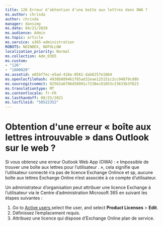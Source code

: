 ```yaml
---
title: 126 Erreur d’obtention d’une boîte aux lettres dans OWA ?
ms.author: chrisda
author: chrisda
manager: dansimp
ms.date: 04/21/2020
ms.audience: Admin
ms.topic: article
ms.service: o365-administration
ROBOTS: NOINDEX, NOFOLLOW
localization_priority: Normal
ms.collection: Adm_O365
ms.custom:
- "126"
- "1600020"
ms.assetid: e85bffec-e5ad-418a-8561-dab6257e1864
ms.openlocfilehash: 4938b889461f85ad32eae125151c2cc94879cd8b
ms.sourcegitcommit: 02562a6796d58991c7238ec81053c23633b3f823
ms.translationtype: MT
ms.contentlocale: fr-FR
ms.lasthandoff: 08/25/2021
ms.locfileid: "58522352"
---
```

# <a name="getting-a-mailbox-not-found-error-in-outlook-on-the-web"></a>Obtention d'une erreur « boîte aux lettres introuvable » dans Outlook sur le web ?

Si vous obtenez une erreur Outlook Web App (OWA) : « Impossible de trouver une boîte aux lettres pour l’utilisateur . », cela signifie que l’utilisateur connecté n’a pas de licence Exchange Onlince et sp, aucune boîte aux lettres Exchange Online n’est associée à ce compte d’utilisateur. 

Un administrateur d’organisation peut attribuer une licence Exchange à l’utilisateur via le Centre d’administration Microsoft 365 en suivant les étapes suivantes :

1. Go to [Active users,](https://portal.office.com/adminportal/home#/users)select the user, and select **Product Licenses**  >  **Edit**. 
1. Définissez l’emplacement requis.
1. Attribuez une licence qui dispose d’Exchange Online plan de service.